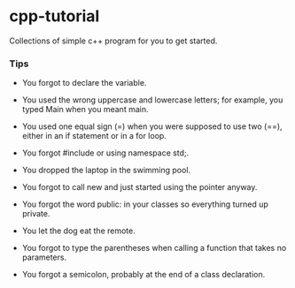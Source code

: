# cpp-tutorial
Collections of simple c++ program for you to get started.

### Tips

+ You forgot to declare the variable.

+ You used the wrong uppercase and lowercase letters; for example, you typed Main when you meant main.

+ You used one equal sign (=) when you were supposed to use two (==), either in an if statement or in a for loop.

+ You forgot #include <iostream> or using namespace std;.

+ You dropped the laptop in the swimming pool.

+ You forgot to call new and just started using the pointer anyway.

+ You forgot the word public: in your classes so everything turned up private.

+ You let the dog eat the remote.

+ You forgot to type the parentheses when calling a function that takes no parameters.

+ You forgot a semicolon, probably at the end of a class declaration.
